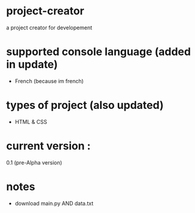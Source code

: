 # project-creator
a project creator for developement

# supported console language (added in update)

- French (because im french)


# types of project (also updated)

- HTML & CSS


# current version :

0.1 (pre-Alpha version)

# notes

- download main.py AND data.txt
